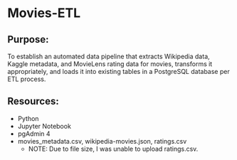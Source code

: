# Movies-ETL
## Purpose:
To establish an automated data pipeline that extracts Wikipedia data, Kaggle metadata, and MovieLens rating data for movies, transforms it appropriately, and loads it into existing tables in a PostgreSQL database per ETL process.
## Resources:
- Python
- Jupyter Notebook
- pgAdmin 4
- movies_metadata.csv, wikipedia-movies.json, ratings.csv
  - NOTE: Due to file size, I was unable to upload ratings.csv.
